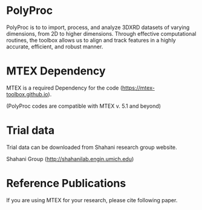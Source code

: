 # PolyProc
PolyProc is to to import, process, and analyze 3DXRD datasets of varying dimensions, from 2D to higher dimensions.
Through effective computational routines, the toolbox allows us to align and track features in a highly accurate, efficient, and robust manner.

# MTEX Dependency
MTEX is a required Dependency for the code (https://mtex-toolbox.github.io).

(PolyProc codes are compatible with MTEX v. 5.1 and beyond)
    
# Trial data
Trial data can be downloaded from Shahani research group website.

Shahani Group (http://shahanilab.engin.umich.edu)
    
# Reference Publications
If you are using MTEX for your research, please cite following paper.

